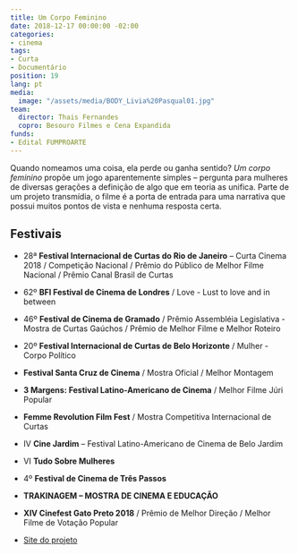 ```yaml
---
title: Um Corpo Feminino
date: 2018-12-17 00:00:00 -02:00
categories:
- cinema
tags:
- Curta
- Documentário
position: 19
lang: pt
media:
  image: "/assets/media/BODY_Livia%20Pasqual01.jpg"
team:
  director: Thais Fernandes
  copro: Besouro Filmes e Cena Expandida
funds:
- Edital FUMPROARTE
---
```


Quando nomeamos uma coisa, ela perde ou ganha sentido? _Um corpo feminino_ propõe um jogo aparentemente simples – pergunta para mulheres de diversas gerações a definição de algo que em teoria as unifica. Parte de um projeto transmídia, o filme é a porta de entrada para uma narrativa que possui muitos pontos de vista e nenhuma resposta certa.

## Festivais
* 28ª **Festival Internacional de Curtas do Rio de Janeiro** – Curta Cinema 2018 / Competição Nacional / Prêmio do Público de Melhor Filme Nacional / Prêmio Canal Brasil de Curtas
* 62º **BFI Festival de Cinema de Londres** / Love - Lust to love and in between
* 46º **Festival de Cinema de Gramado** / Prêmio Assembléia Legislativa - Mostra de Curtas Gaúchos / Prêmio de Melhor Filme e Melhor Roteiro
* 20º **Festival Internacional de Curtas de Belo Horizonte** / Mulher - Corpo Político
* **Festival Santa Cruz de Cinema** / Mostra Oficial / Melhor Montagem
* **3 Margens: Festival Latino-Americano de Cinema** / Melhor Filme Júri Popular
* **Femme Revolution Film Fest** / Mostra Competitiva Internacional de Curtas
* IV **Cine Jardim** – Festival Latino-Americano de Cinema de Belo Jardim
* VI **Tudo Sobre Mulheres**
* 4º **Festival de Cinema de Três Passos**
* **TRAKINAGEM – MOSTRA DE CINEMA E EDUCAÇÃO**
* **XIV Cinefest Gato Preto 2018** / Prêmio de Melhor Direção / Melhor Filme de Votação Popular



* [Site do projeto](http://www.afemalebodyproject.com/index-port.php#top)
